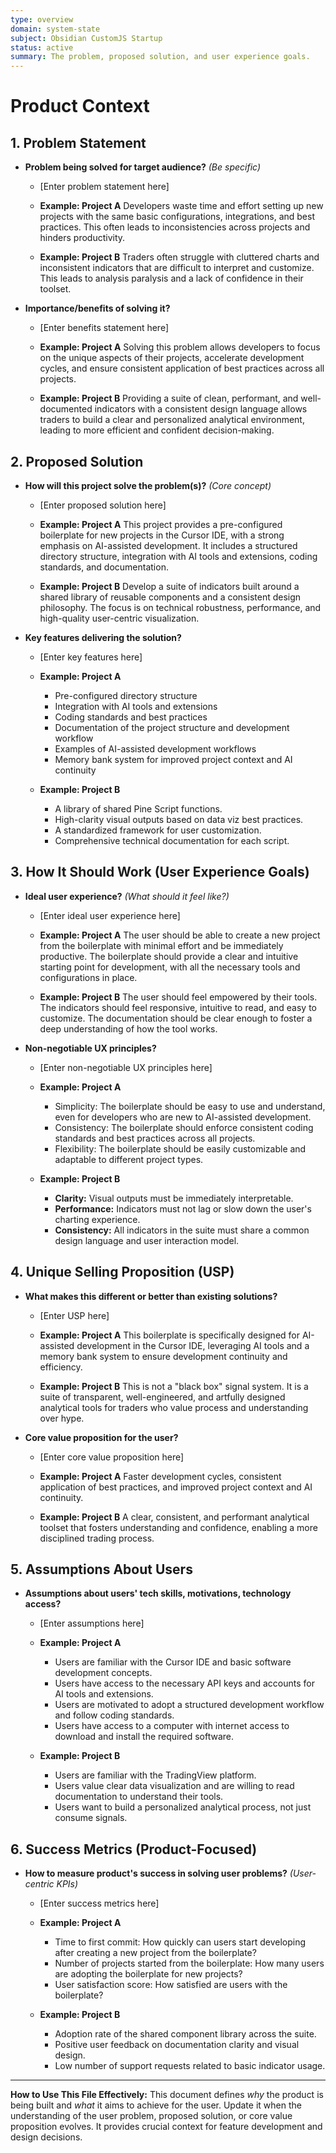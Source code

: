 ```yaml
---
type: overview
domain: system-state
subject: Obsidian CustomJS Startup
status: active
summary: The problem, proposed solution, and user experience goals.
---
```

# Product Context

## 1. Problem Statement

*   **Problem being solved for target audience?** *(Be specific)*

    * [Enter problem statement here]

    *   **Example: Project A** Developers waste time and effort setting up new projects with the same basic configurations, integrations, and best practices. This often leads to inconsistencies across projects and hinders productivity.
    *   **Example: Project B** Traders often struggle with cluttered charts and inconsistent indicators that are difficult to interpret and customize. This leads to analysis paralysis and a lack of confidence in their toolset.

*   **Importance/benefits of solving it?**

    * [Enter benefits statement here]

    *   **Example: Project A** Solving this problem allows developers to focus on the unique aspects of their projects, accelerate development cycles, and ensure consistent application of best practices across all projects.
    *   **Example: Project B** Providing a suite of clean, performant, and well-documented indicators with a consistent design language allows traders to build a clear and personalized analytical environment, leading to more efficient and confident decision-making.

## 2. Proposed Solution

*   **How will this project solve the problem(s)?** *(Core concept)*

    * [Enter proposed solution here]

    *   **Example: Project A** This project provides a pre-configured boilerplate for new projects in the Cursor IDE, with a strong emphasis on AI-assisted development. It includes a structured directory structure, integration with AI tools and extensions, coding standards, and documentation.
    *   **Example: Project B** Develop a suite of indicators built around a shared library of reusable components and a consistent design philosophy. The focus is on technical robustness, performance, and high-quality user-centric visualization.

*   **Key features delivering the solution?**

    * [Enter key features here]

    *   **Example: Project A**
        *   Pre-configured directory structure
        *   Integration with AI tools and extensions
        *   Coding standards and best practices
        *   Documentation of the project structure and development workflow
        *   Examples of AI-assisted development workflows
        *   Memory bank system for improved project context and AI continuity
    *   **Example: Project B**
        *   A library of shared Pine Script functions.
        *   High-clarity visual outputs based on data viz best practices.
        *   A standardized framework for user customization.
        *   Comprehensive technical documentation for each script.

## 3. How It Should Work (User Experience Goals)

*   **Ideal user experience?** *(What should it feel like?)*

    * [Enter ideal user experience here]

    *   **Example: Project A** The user should be able to create a new project from the boilerplate with minimal effort and be immediately productive. The boilerplate should provide a clear and intuitive starting point for development, with all the necessary tools and configurations in place.
    *   **Example: Project B** The user should feel empowered by their tools. The indicators should feel responsive, intuitive to read, and easy to customize. The documentation should be clear enough to foster a deep understanding of how the tool works.

*   **Non-negotiable UX principles?**

    * [Enter non-negotiable UX principles here]

    *   **Example: Project A**
        *   Simplicity: The boilerplate should be easy to use and understand, even for developers who are new to AI-assisted development.
        *   Consistency: The boilerplate should enforce consistent coding standards and best practices across all projects.
        *   Flexibility: The boilerplate should be easily customizable and adaptable to different project types.
    *   **Example: Project B**
        *   **Clarity:** Visual outputs must be immediately interpretable.
        *   **Performance:** Indicators must not lag or slow down the user's charting experience.
        *   **Consistency:** All indicators in the suite must share a common design language and user interaction model.

## 4. Unique Selling Proposition (USP)

*   **What makes this different or better than existing solutions?**

    * [Enter USP here]

    *   **Example: Project A** This boilerplate is specifically designed for AI-assisted development in the Cursor IDE, leveraging AI tools and a memory bank system to ensure development continuity and efficiency.
    *   **Example: Project B** This is not a "black box" signal system. It is a suite of transparent, well-engineered, and artfully designed analytical tools for traders who value process and understanding over hype.

*   **Core value proposition for the user?**

    * [Enter core value proposition here]

    *   **Example: Project A** Faster development cycles, consistent application of best practices, and improved project context and AI continuity.
    *   **Example: Project B** A clear, consistent, and performant analytical toolset that fosters understanding and confidence, enabling a more disciplined trading process.

## 5. Assumptions About Users

*   **Assumptions about users' tech skills, motivations, technology access?**

    * [Enter assumptions here]

    *   **Example: Project A**
        *   Users are familiar with the Cursor IDE and basic software development concepts.
        *   Users have access to the necessary API keys and accounts for AI tools and extensions.
        *   Users are motivated to adopt a structured development workflow and follow coding standards.
        *   Users have access to a computer with internet access to download and install the required software.
    *   **Example: Project B**
        *   Users are familiar with the TradingView platform.
        *   Users value clear data visualization and are willing to read documentation to understand their tools.
        *   Users want to build a personalized analytical process, not just consume signals.

## 6. Success Metrics (Product-Focused)

*   **How to measure product's success in solving user problems?** *(User-centric KPIs)*

    * [Enter success metrics here]

    *   **Example: Project A**
        *   Time to first commit: How quickly can users start developing after creating a new project from the boilerplate?
        *   Number of projects started from the boilerplate: How many users are adopting the boilerplate for new projects?
        *   User satisfaction score: How satisfied are users with the boilerplate?
    *   **Example: Project B**
        *   Adoption rate of the shared component library across the suite.
        *   Positive user feedback on documentation clarity and visual design.
        *   Low number of support requests related to basic indicator usage.

---
**How to Use This File Effectively:**
This document defines *why* the product is being built and *what* it aims to achieve for the user. Update it when the understanding of the user problem, proposed solution, or core value proposition evolves. It provides crucial context for feature development and design decisions.
